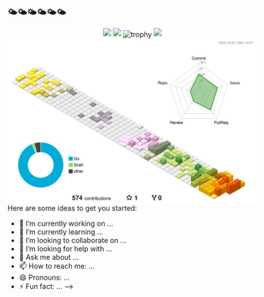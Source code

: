 ### 🌤🌤🌤🌤🌤🌤 


<div align="center">
  <img src="https://github-readme-stats.vercel.app/api?username=ThreadDao&theme=cobalt" width="54.3%" style="padding:0"/>
  <img src="https://github-readme-stats.vercel.app/api/top-langs/?username=ThreadDao&layout=compact" width="45.2%" style="padding:0"/>
  <img src="https://github-profile-trophy.vercel.app/?username=ThreadDao&theme=nord" alt="trophy" align="center"/>
  <img src="./profile-3d-contrib/profile-season-animate.svg" alt="season-animate" align="left"/>
  <img src="http://github-readme-streak-stats.herokuapp.com?user=ThreadDao&theme=vue-dark&hide_border=true&date_format=M%20j%5B%2C%20Y%5D" align="lett"/>
</div>
<!--
**ThreadDao/ThreadDao** is a ✨ _special_ ✨ repository because its `README.md` (this file) appears on your GitHub profile.

<!--START_SECTION:waka-->
<!--END_SECTION:waka-->

Here are some ideas to get you started:

- 🔭 I’m currently working on ...
- 🌱 I’m currently learning ...
- 👯 I’m looking to collaborate on ...
- 🤔 I’m looking for help with ...
- 💬 Ask me about ...
- 📫 How to reach me: ...
- 😄 Pronouns: ...
- ⚡ Fun fact: ...
-->

